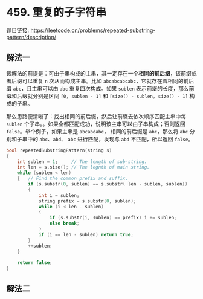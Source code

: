 # 459. 重复的子字符串

题目链接: https://leetcode.cn/problems/repeated-substring-pattern/description/

## 解法一

该解法的前提是：可由子串构成的主串，其一定存在一个**相同的前后缀**，该前缀或者后缀可以重复 `n` 次从而构成主串。比如 `abcabcabcabc`，它就存在着相同的前后缀 `abc`，且主串可以由 `abc` 重复四次构成。如果 `sublen` 表示前缀的长度，那么前缀和后缀就分别是区间 `[0, sublen - 1]` 和 `[size() - sublen, size() - 1]` 构成的子串。

那么思路便清晰了：找出相同的前后缀，然后让前缀去依次顺序匹配主串中每 `sublen` 个子串。。如果全都匹配成功，说明该主串可以由子串构成；否则返回 `false`。举个例子，如果主串是 `abcabdabc`， 相同的前后缀是 `abc`，那么将 `abc` 分别和子串中的 `abc`、`abd`、 `abc` 进行匹配，发现与 `abd` 不匹配，所以返回 `false`。

```cpp
bool repeatedSubstringPattern(string s)
{
    int sublen = 1;		// The length of sub-string.
    int len = s.size();	// The legnth of main string.
    while (sublen < len)
    {	// Find the common prefix and suffix.
        if (s.substr(0, sublen) == s.substr( len - sublen, sublen))
        {
            int i = sublen;
            string prefix = s.substr(0, sublen);
            while (i < len - sublen)
            {
                if (s.substr(i, sublen) == prefix) i += sublen;
                else break;
            }
            if (i == len - sublen) return true;
        }
        ++sublen;
    }
    
    return false;
}
```

## 解法二

